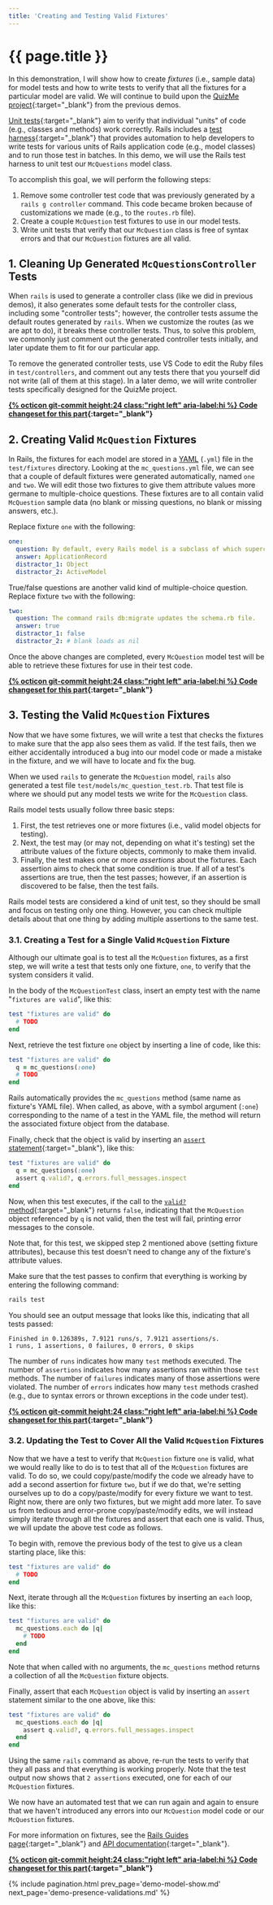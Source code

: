 ```yaml
---
title: 'Creating and Testing Valid Fixtures'
---
```


# {{ page.title }}

In this demonstration, I will show how to create _fixtures_ (i.e., sample data) for model tests and how to write tests to verify that all the fixtures for a particular model are valid. We will continue to build upon the [QuizMe project](https://github.com/human-se/quiz-me-2020){:target="_blank"} from the previous demos.

[Unit tests](https://en.wikipedia.org/wiki/Unit_testing){:target="_blank"} aim to verify that individual "units" of code (e.g., classes and methods) work correctly. Rails includes a [test harness](https://en.wikipedia.org/wiki/Test_harness){:target="_blank"} that provides automation to help developers to write tests for various units of Rails application code (e.g., model classes) and to run those test in batches. In this demo, we will use the Rails test harness to unit test our `McQuestions` model class.

To accomplish this goal, we will perform the following steps:

1. Remove some controller test code that was previously generated by a `rails g controller` command. This code became broken because of customizations we made (e.g., to the `routes.rb` file).
1. Create a couple `McQuestion` test fixtures to use in our model tests.
1. Write unit tests that verify that our `McQuestion` class is free of syntax errors and that our `McQuestion` fixtures are all valid.

## 1. Cleaning Up Generated `McQuestionsController` Tests

When `rails` is used to generate a controller class (like we did in previous demos), it also generates some default tests for the controller class, including some "controller tests"; however, the controller tests assume the default routes generated by `rails`. When we customize the routes (as we are apt to do), it breaks these controller tests. Thus, to solve this problem, we commonly just comment out the generated controller tests initially, and later update them to fit for our particular app.

To remove the generated controller tests, use VS Code to edit the Ruby files in `test/controllers`, and comment out any tests there that you yourself did not write (all of them at this stage). In a later demo, we will write controller tests specifically designed for the QuizMe project.

**[{% octicon git-commit height:24 class:"right left" aria-label:hi %} Code changeset for this part](https://github.com/human-se/quiz-me-2020/commit/7bc4b6821d1a7a44ff3209c0e8d17bc8f35498ef){:target="_blank"}**

## 2. Creating Valid `McQuestion` Fixtures

In Rails, the fixtures for each model are stored in a [YAML](https://en.wikipedia.org/wiki/YAML) (`.yml`) file in the `test/fixtures` directory. Looking at the `mc_questions.yml` file, we can see that a couple of default fixtures were generated automatically, named `one` and `two`. We will edit those two fixtures to give them attribute values more germane to multiple-choice questions. These fixtures are to all contain valid `McQuestion` sample data (no blank or missing questions, no blank or missing answers, etc.).

Replace fixture `one` with the following:

```yaml
one:
  question: By default, every Rails model is a subclass of which superclass?
  answer: ApplicationRecord
  distractor_1: Object
  distractor_2: ActiveModel
```

True/false questions are another valid kind of multiple-choice question. Replace fixture `two` with the following:

```yaml
two:
  question: The command rails db:migrate updates the schema.rb file.
  answer: true
  distractor_1: false
  distractor_2: # blank loads as nil
```

Once the above changes are completed, every `McQuestion` model test will be able to retrieve these fixtures for use in their test code.

**[{% octicon git-commit height:24 class:"right left" aria-label:hi %} Code changeset for this part](https://github.com/human-se/quiz-me-2020/commit/e03cfff43eecd3e9fc7b8502c94e396fbd704ca6){:target="_blank"}**

## 3. Testing the Valid `McQuestion` Fixtures

Now that we have some fixtures, we will write a test that checks the fixtures to make sure that the app also sees them as valid. If the test fails, then we either accidentally introduced a bug into our model code or made a mistake in the fixture, and we will have to locate and fix the bug.

When we used `rails` to generate the `McQuestion` model, `rails` also generated a test file `test/models/mc_question_test.rb`. That test file is where we should put any model tests we write for the `McQuestion` class.

Rails model tests usually follow three basic steps:

1. First, the test retrieves one or more fixtures (i.e., valid model objects for testing).
1. Next, the test may (or may not, depending on what it's testing) set the attribute values of the fixture objects, commonly to make them invalid.
1. Finally, the test makes one or more _assertions_ about the fixtures. Each assertion aims to check that some condition is true. If all of a test's assertions are true, then the test passes; however, if an assertion is discovered to be false, then the test fails.

Rails model tests are considered a kind of unit test, so they should be small and focus on testing only one thing. However, you can check multiple details about that one thing by adding multiple assertions to the same test.

### 3.1. Creating a Test for a Single Valid `McQuestion` Fixture

Although our ultimate goal is to test all the `McQuestion` fixtures, as a first step, we will write a test that tests only one fixture, `one`, to verify that the system considers it valid.

In the body of the `McQuestionTest` class, insert an empty test with the name "`fixtures are valid`", like this:

```ruby
test "fixtures are valid" do
  # TODO
end
```

Next, retrieve the test fixture `one` object by inserting a line of code, like this:

```ruby
test "fixtures are valid" do
  q = mc_questions(:one)
  # TODO
end
```

Rails automatically provides the `mc_questions` method (same name as fixture's YAML file). When called, as above, with a symbol argument (`:one`) corresponding to the name of a test in the YAML file, the method will return the associated fixture object from the database.

Finally, check that the object is valid by inserting an [`assert` statement](https://guides.rubyonrails.org/v6.0.2.1/testing.html#available-assertions){:target="_blank"}, like this:

```ruby
test "fixtures are valid" do
  q = mc_questions(:one)
  assert q.valid?, q.errors.full_messages.inspect
end
```

Now, when this test executes, if the call to the [`valid?` method](https://api.rubyonrails.org/v6.0.2.1/classes/ActiveRecord/Validations.html#method-i-valid-3F){:target="_blank"} returns `false`, indicating that the `McQuestion` object referenced by `q` is not valid, then the test will fail, printing error messages to the console.

Note that, for this test, we skipped step 2 mentioned above (setting fixture attributes), because this test doesn't need to change any of the fixture's attribute values.

Make sure that the test passes to confirm that everything is working by entering the following command:

```bash
rails test
```

You should see an output message that looks like this, indicating that all tests passed:

```text
Finished in 0.126389s, 7.9121 runs/s, 7.9121 assertions/s.
1 runs, 1 assertions, 0 failures, 0 errors, 0 skips
```

The number of `runs` indicates how many `test` methods executed. The number of `assertions` indicates how many assertions ran within those `test` methods. The number of `failures` indicates many of those assertions were violated. The number of `errors` indicates how many `test` methods crashed (e.g., due to syntax errors or thrown exceptions in the code under test).

**[{% octicon git-commit height:24 class:"right left" aria-label:hi %} Code changeset for this part](https://github.com/human-se/quiz-me-2020/commit/877c1ba88e9269b9f2e38f83220930962d959205){:target="_blank"}**

### 3.2. Updating the Test to Cover All the Valid `McQuestion` Fixtures

Now that we have a test to verify that `McQuestion` fixture `one` is valid, what we would really like to do is to test that all of the `McQuestion` fixtures are valid. To do so, we could copy/paste/modify the code we already have to add a second assertion for fixture `two`, but if we do that, we're setting ourselves up to do a copy/paste/modify for every fixture we want to test. Right now, there are only two fixtures, but we might add more later. To save us from tedious and error-prone copy/paste/modify edits, we will instead simply iterate through all the fixtures and assert that each one is valid. Thus, we will update the above test code as follows.

To begin with, remove the previous body of the test to give us a clean starting place, like this:

```ruby
test "fixtures are valid" do
  # TODO
end
```

Next, iterate through all the `McQuestion` fixtures by inserting an `each` loop, like this:

```ruby
test "fixtures are valid" do
  mc_questions.each do |q|
    # TODO
  end
end
```

Note that when called with no arguments, the `mc_questions` method returns a collection of all the `McQuestion` fixture objects.

Finally, assert that each `McQuestion` object is valid by inserting an `assert` statement similar to the one above, like this:

```ruby
test "fixtures are valid" do
  mc_questions.each do |q|
    assert q.valid?, q.errors.full_messages.inspect
  end
end
```

Using the same `rails` command as above, re-run the tests to verify that they all pass and that everything is working properly. Note that the test output now shows that `2 assertions` executed, one for each of our `McQuestion` fixtures.

We now have an automated test that we can run again and again to ensure that we haven't introduced any errors into our `McQuestion` model code or our `McQuestion` fixtures.

For more information on fixtures, see the [Rails Guides page](https://guides.rubyonrails.org/v6.0.2.1/testing.html#the-low-down-on-fixtures){:target="_blank"} and [API documentation](https://api.rubyonrails.org/v6.0.2.1/classes/ActiveRecord/FixtureSet.html){:target="_blank"}.

**[{% octicon git-commit height:24 class:"right left" aria-label:hi %} Code changeset for this part](https://github.com/human-se/quiz-me-2020/commit/a52ca1153bb3e54bea122ab834653c06b2440762){:target="_blank"}**

{% include pagination.html prev_page='demo-model-show.md' next_page='demo-presence-validations.md' %}
